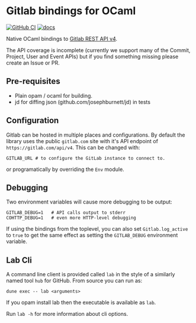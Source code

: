 Gitlab bindings for OCaml
==========
[![GitHub CI][github-shield]][github-ci] [![docs][docs-shield]][docs]

Native OCaml bindings to [Gitlab REST API v4].

The API coverage is incomplete (currently we support many of the Commit, Project, User and Event
APIs) but if you find something missing please create an Issue or PR.

Pre-requisites
----------

 * Plain opam / ocaml for building.
 * jd for diffing json (github.com/josephburnett/jd) in tests

Configuration
----------

Gitlab can be hosted in multiple places and configurations. By default the library uses
the public `gitlab.com` site with it's API endpoint of `https://gitlab.com/api/v4`. This
can be changed with:

    GITLAB_URL # to configure the GitLab instance to connect to.

or programatically by overriding the `Env` module.


Debugging
----------
Two environment variables will cause more debugging to be output:

    GITLAB_DEBUG=1   # API calls output to stderr
    COHTTP_DEBUG=1   # even more HTTP-level debugging

If using the bindings from the toplevel, you can also set `Gitlab.log_active`
to `true` to get the same effect as setting the `GITLAB_DEBUG` environment
variable.

Lab Cli
----------

A command line client is provided called `lab` in the style of a similarly named
tool `hub` for GitHub. From source you can run as:

``` shell
dune exec -- lab <arguments>
```

If you opam install lab then the executable is available as `lab`.


Run `lab -h` for more information about cli options.

 [github-shield]: https://github.com/tmcgilchrist/ocaml-gitlab/actions/workflows/ci.yaml/badge.svg
 [github-ci]: https://github.com/tmcgilchrist/ocaml-gitlab/actions/workflows/ci.yaml

 [docs-shield]:https://img.shields.io/badge/doc-online-blue.svg
 [docs]: https://tmcgilchrist.github.io/ocaml-gitlab/gitlab/index.html

 [Gitlab REST API v4]: https://docs.gitlab.com/ee/api/README.html
